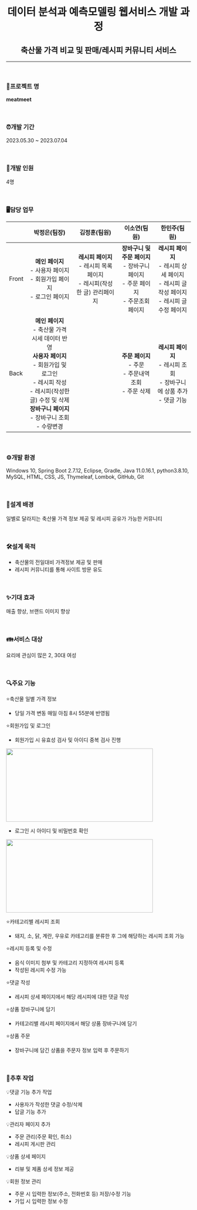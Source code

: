 <div align="center">

  # **데이터 분석과 예측모델링 웹서비스 개발 과정**
</div>

 <div align="center">

 ## **축산물 가격 비교 및 판매/레시피 커뮤니티 서비스**
 </div>
<hr>
<br>

### **🍖프로젝트 명**
**meatmeet**

<br>

### ⏰**개발 기간**
2023.05.30 ~ 2023.07.04

<br>

### **🏃개발 인원**
4명

<br>

### **🖥️담당 업무**
|    |**박정은(팀장)**|**김정훈(팀원)**|**이소연(팀원)**|**한민주(팀원)**|
|----|:---:|:---:|:---:|:---:|
|Front|**메인 페이지**<br>- 사용자 페이지<br>- 회원가입 페이지<br>- 로그인 페이지|**레시피 페이지**<br>- 레시피 목록 페이지<br>- 레시피(작성한 글) 관리페이지| **장바구니 및 주문 페이지**<br>- 장바구니 페이지<br>- 주문 페이지<br>- 주문조회 페이지|**레시피 페이지**<br>- 레시피 상세 페이지<br>- 레시피 글 작성 페이지<br>- 레시피 글 수정 페이지|
|Back|**메인 페이지**<br>- 축산물 가격 시세 데이터 반영<br>**사용자 페이지**<br>- 회원가입 및 로그인<br>- 레시피 작성<br>- 레시피(작성한 글) 수정 및 삭제<br>**장바구니 페이지**<br>- 장바구니 조회<br>- 수량변경||**주문 페이지**<br>- 주문<br>- 주문내역 조회<br>- 주문 삭제| **레시피 페이지**<br>- 레시피 조회<br>- 장바구니에 상품 추가<br>- 댓글 기능|

<br>

### ⚙️**개발 환경**
Windows 10, Spring Boot 2.7.12, Eclipse, Gradle, Java 11.0.16.1, python3.8.10, MySQL, HTML, CSS, JS, Thymeleaf, Lombok, GitHub, Git

<br>

### 📌**설계 배경**
일별로 달라지는 축산물 가격 정보 제공 및 레시피 공유가 가능한 커뮤니티

<br>

### 🛠️**설계 목적**
- 축산물의 전일대비 가격정보 제공 및 판매
- 레시피 커뮤니티를 통해 사이트 방문 유도

<br>

### ✨**기대 효과**
매출 향상, 브랜드 이미지 향상

<br>

### 👪**서비스 대상**
요리에 관심이 많은 2, 30대 여성

<br>

### 🔍**주요 기능**
⭐축산물 일별 가격 정보
- 당일 가격 변동 매일 아침 8시 55분에 반영됨
  
⭐회원가입 및 로그인
- 회원가입 시 유효성 검사 및 아이디 중복 검사 진행 
<!-- ![signup](https://github.com/jeongEEEun/meatmeet/assets/109218705/247a1a34-819f-4a78-a90c-abd856816adb) 
 -->
<img src="https://github.com/jeongEEEun/meatmeet/assets/109218705/247a1a34-819f-4a78-a90c-abd856816adb" width="400" height="200">

- 로그인 시 아이디 및 비밀번호 확인
<!-- ![login](https://github.com/jeongEEEun/meatmeet/assets/109218705/a8f052ec-08ce-4789-9b52-1bb2f5aab354) -->
<img src="https://github.com/jeongEEEun/meatmeet/assets/109218705/a8f052ec-08ce-4789-9b52-1bb2f5aab354" width="400" height="200">


   
⭐카테고리별 레시피 조회
- 돼지, 소, 닭, 계란, 우유로 카테고리를 분류한 후 그에 해당하는 레시피 조회 가능
  
⭐레시피 등록 및 수정
- 음식 이미지 첨부 및 카테고리 지정하여 레시피 등록  
- 작성된 레시피 수정 가능
  
⭐댓글 작성
- 레시피 상세 페이지에서 해당 레시피에 대한 댓글 작성
  
⭐상품 장바구니에 담기
- 카테고리별 레시피 페이지에서 해당 상품 장바구니에 담기
  
⭐상품 주문
- 장바구니에 담긴 상품을 주문자 정보 입력 후 주문하기

<br>

### 📅**추후 작업**
💡댓글 기능 추가 작업
- 사용자가 작성한 댓글 수정/삭제
- 답글 기능 추가

💡관리자 페이지 추가
- 주문 관리(주문 확인, 취소)
- 레시피 게시판 관리

💡상품 상세 페이지
- 리뷰 및 제품 상세 정보 제공

💡회원 정보 관리
- 주문 시 입력한 정보(주소, 전화번호 등) 저장/수정 기능
- 가입 시 입력한 정보 수정